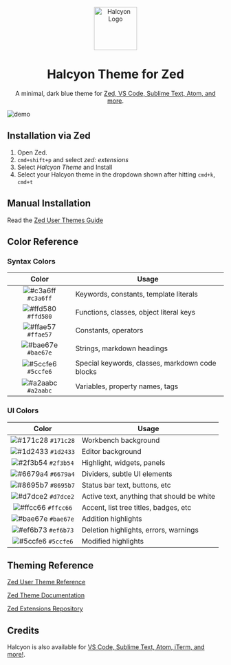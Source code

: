 <p align="center">
  <img alt="Halcyon Logo" src="https://raw.githubusercontent.com/hichemfantar/halcyon-zed/master/images/logo.png" width="100" />
</p>
<h1 align="center">
  Halcyon Theme for Zed
</h1>
<p align="center">
  A minimal, dark blue theme for <a href="https://halcyon-theme.netlify.app/">Zed, VS Code, Sublime Text, Atom, and more</a>.
</p>

![demo](https://raw.githubusercontent.com/hichemfantar/halcyon-zed/master/images/demo.png)

## Installation via Zed

1. Open Zed.
2. `cmd+shift+p` and select _zed: extensions_
3. Select _Halcyon Theme_ and Install
4. Select your Halcyon theme in the dropdown shown after hitting `cmd+k`, `cmd+t`

## Manual Installation

Read the [Zed User Themes Guide](https://zed.dev/blog/user-themes-now-in-preview)

## Color Reference

### Syntax Colors

|                               Color                                | Usage                                           |
| :----------------------------------------------------------------: | ----------------------------------------------- |
| ![#c3a6ff](https://via.placeholder.com/10/c3a6ff.png?text=+) `#c3a6ff` | Keywords, constants, template literals          |
| ![#ffd580](https://via.placeholder.com/10/ffd580.png?text=+) `#ffd580` | Functions, classes, object literal keys         |
| ![#ffae57](https://via.placeholder.com/10/ffae57.png?text=+) `#ffae57` | Constants, operators                            |
| ![#bae67e](https://via.placeholder.com/10/bae67e.png?text=+) `#bae67e` | Strings, markdown headings                      |
| ![#5ccfe6](https://via.placeholder.com/10/5ccfe6.png?text=+) `#5ccfe6` | Special keywords, classes, markdown code blocks |
| ![#a2aabc](https://via.placeholder.com/10/a2aabc.png?text=+) `#a2aabc` | Variables, property names, tags                 |

### UI Colors

|                               Color                                | Usage                                      |
| :----------------------------------------------------------------: | ------------------------------------------ |
| ![#171c28](https://via.placeholder.com/10/171c28.png?text=+) `#171c28` | Workbench background                       |
| ![#1d2433](https://via.placeholder.com/10/1d2433.png?text=+) `#1d2433` | Editor background                          |
| ![#2f3b54](https://via.placeholder.com/10/2f3b54.png?text=+) `#2f3b54` | Highlight, widgets, panels                 |
| ![#6679a4](https://via.placeholder.com/10/6679a4.png?text=+) `#6679a4` | Dividers, subtle UI elements               |
| ![#8695b7](https://via.placeholder.com/10/8695b7.png?text=+) `#8695b7` | Status bar text, buttons, etc              |
| ![#d7dce2](https://via.placeholder.com/10/d7dce2.png?text=+) `#d7dce2` | Active text, anything that should be white |
| ![#ffcc66](https://via.placeholder.com/10/ffcc66.png?text=+) `#ffcc66` | Accent, list tree titles, badges, etc      |
| ![#bae67e](https://via.placeholder.com/10/bae67e.png?text=+) `#bae67e` | Addition highlights                        |
| ![#ef6b73](https://via.placeholder.com/10/ef6b73.png?text=+) `#ef6b73` | Deletion highlights, errors, warnings      |
| ![#5ccfe6](https://via.placeholder.com/10/5ccfe6.png?text=+) `#5ccfe6` | Modified highlights                        |

## Theming Reference

[Zed User Theme Reference](https://zed.dev/blog/user-themes-now-in-preview)

[Zed Theme Documentation](https://zed.dev/docs/themes)

[Zed Extensions Repository](https://github.com/zed-industries/extensions)

## Credits

Halcyon is also available for [VS Code, Sublime Text, Atom, iTerm, and more!](https://halcyon-theme.netlify.app/).
